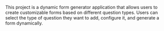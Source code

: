 This project is a dynamic form generator application that allows users to create customizable forms based on different question types. Users can select the type of question they want to add, configure it, and generate a form dynamically.

